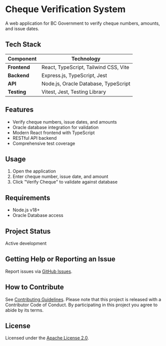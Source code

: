 # Cheque Verification System

A web application for BC Government to verify cheque numbers, amounts, and issue dates.

## Tech Stack

| Component    | Technology                                 |
| ------------ | ------------------------------------------ |
| **Frontend** | React, TypeScript, Tailwind CSS, Vite      |
| **Backend**  | Express.js, TypeScript, Jest               |
| **API**      | Node.js, Oracle Database, TypeScript       |
| **Testing**  | Vitest, Jest, Testing Library              |

## Features

- Verify cheque numbers, issue dates, and amounts
- Oracle database integration for validation
- Modern React frontend with TypeScript
- RESTful API backend
- Comprehensive test coverage

## Usage

1. Open the application
2. Enter cheque number, issue date, and amount
3. Click "Verify Cheque" to validate against database

## Requirements

- Node.js v18+
- Oracle Database access

## Project Status

Active development

## Getting Help or Reporting an Issue

Report issues via [GitHub Issues](https://github.com/bcgov/cheque-verification/issues).

## How to Contribute

See [Contributing Guidelines](CONTRIBUTING.md). Please note that this project is released with a Contributor Code of Conduct. By participating in this project you agree to abide by its terms.

## License

Licensed under the [Apache License 2.0](LICENSE).
